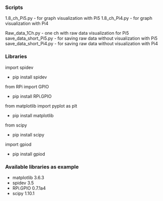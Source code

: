 ### Scripts   
1.8_ch_Pi5.py - for graph visualization with Pi5
1.8_ch_Pi4.py - for graph visualization with Pi4

Raw_data_1Ch.py - one ch with raw data visualization for Pi5    
save_data_short_Pi5.py - for saving raw data without visualization with Pi5
save_data_short_Pi4.py - for saving raw data without visualization with Pi4


### Libraries 
import spidev  
  - pip install spidev

from RPi import GPIO
  - pip install RPi.GPIO

from matplotlib import pyplot as plt   
  - pip install matplotlib

from scipy
  - pip install scipy  

import gpiod  
  - pip install gpiod

### Available libraries as example 
  - matplotlib                         3.6.3
  - spidev                             3.5  
  - RPi.GPIO                           0.7.1a4
  - scipy                              1.10.1
